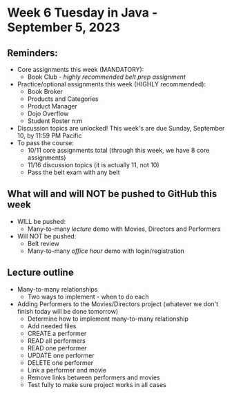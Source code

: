 # Week 6 Tuesday in Java - September 5, 2023

## Reminders:
- Core assignments this week (MANDATORY):
    - Book Club - *highly recommended belt prep assignment*
- Practice/optional assignments this week (HIGHLY recommended):
    - Book Broker
    - Products and Categories
    - Product Manager
    - Dojo Overflow
    - Student Roster n:m
- Discussion topics are unlocked!  This week's are due Sunday, September 10, by 11:59 PM Pacific
- To pass the course:
    - 10/11 core assignments total (through this week, we have 8 core assignments)
    - 11/16 discussion topics (it is actually 11, not 10)
    - Pass the belt exam with any belt

## What will and will NOT be pushed to GitHub this week
- WILL be pushed:
    - Many-to-many *lecture* demo with Movies, Directors and Performers
- Will NOT be pushed:
    - Belt review
    - Many-to-many *office hour* demo with login/registration

## Lecture outline
- Many-to-many relationships
    - Two ways to implement - when to do each
- Adding Performers to the Movies/Directors project (whatever we don't finish today will be done tomorrow)
    - Determine how to implement many-to-many relationship
    - Add needed files
    - CREATE a performer
    - READ all performers
    - READ one performer
    - UPDATE one performer
    - DELETE one performer
    - Link a performer and movie
    - Remove links between performers and movies
    - Test fully to make sure project works in all cases
